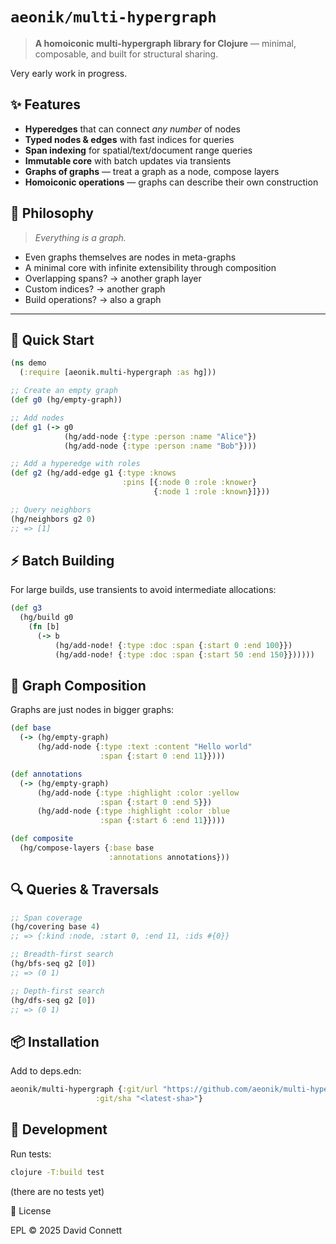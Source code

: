# `aeonik/multi-hypergraph`

> **A homoiconic multi-hypergraph library for Clojure** — minimal, composable, and built for structural sharing.

Very early work in progress.

## ✨ Features

- **Hyperedges** that can connect *any number* of nodes
- **Typed nodes & edges** with fast indices for queries
- **Span indexing** for spatial/text/document range queries
- **Immutable core** with batch updates via transients
- **Graphs of graphs** — treat a graph as a node, compose layers
- **Homoiconic operations** — graphs can describe their own construction

## 🧠 Philosophy

> *Everything is a graph.*

- Even graphs themselves are nodes in meta-graphs  
- A minimal core with infinite extensibility through composition  
- Overlapping spans? → another graph layer  
- Custom indices? → another graph  
- Build operations? → also a graph  

---

## 🚀 Quick Start

```clojure
(ns demo
  (:require [aeonik.multi-hypergraph :as hg]))

;; Create an empty graph
(def g0 (hg/empty-graph))

;; Add nodes
(def g1 (-> g0
            (hg/add-node {:type :person :name "Alice"})
            (hg/add-node {:type :person :name "Bob"})))

;; Add a hyperedge with roles
(def g2 (hg/add-edge g1 {:type :knows
                         :pins [{:node 0 :role :knower}
                                {:node 1 :role :known}]}))

;; Query neighbors
(hg/neighbors g2 0)
;; => [1]

```

## ⚡ Batch Building

For large builds, use transients to avoid intermediate allocations:

```clojure
(def g3
  (hg/build g0
    (fn [b]
      (-> b
          (hg/add-node! {:type :doc :span {:start 0 :end 100}})
          (hg/add-node! {:type :doc :span {:start 50 :end 150}})))))

```
## 🧩 Graph Composition

Graphs are just nodes in bigger graphs:

```clojure
(def base
  (-> (hg/empty-graph)
      (hg/add-node {:type :text :content "Hello world"
                    :span {:start 0 :end 11}})))

(def annotations
  (-> (hg/empty-graph)
      (hg/add-node {:type :highlight :color :yellow
                    :span {:start 0 :end 5}})
      (hg/add-node {:type :highlight :color :blue
                    :span {:start 6 :end 11}})))

(def composite
  (hg/compose-layers {:base base
                      :annotations annotations}))
```
## 🔍 Queries & Traversals

```clojure
;; Span coverage
(hg/covering base 4)
;; => {:kind :node, :start 0, :end 11, :ids #{0}}

;; Breadth-first search
(hg/bfs-seq g2 [0])
;; => (0 1)

;; Depth-first search
(hg/dfs-seq g2 [0])
;; => (0 1)
```

## 📦 Installation

Add to deps.edn:

```clojure 
aeonik/multi-hypergraph {:git/url "https://github.com/aeonik/multi-hypergraph"
                   :git/sha "<latest-sha>"}
```
## 🧪 Development

Run tests:
 
``` sh
clojure -T:build test
```
(there are no tests yet)

📜 License

EPL © 2025 David Connett
